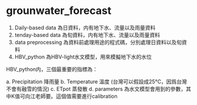 # grounwater_forecast
1. Daily-based data 為日資料，内有地下水、流量以及雨量資料
2. tenday-based data 為旬資料，内有地下水、流量以及雨量資料
3. data preprocessing 為資料前處理用途的程式碼，分別處理日資料以及旬資料
4. HBV_python 為HBV-light水文模型，用來模擬地下水的水位

HBV_python内，三個最重要的指標為：

a. Precipitation 降雨量
b. Temperature 溫度 (台灣可以假設成25°C，因爲台灣不會有融雪的情況)
c. ETpot 蒸發散
d. parameters 為水文模型會用到的參數，其中K值可向江老師要。這個值需要進行calibration
